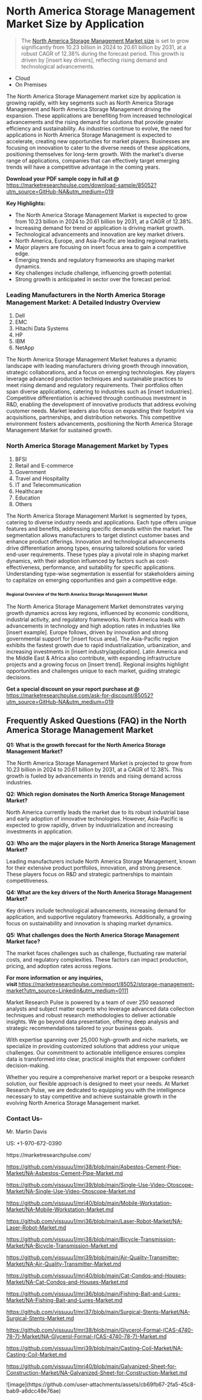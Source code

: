 <h1>North America Storage Management Market&nbsp;Size by Application</h1><blockquote><p>The <a href="https://marketresearchpulse.com/download-sample/85052?utm_source=GitHub-NA&amp;utm_medium=019">North America Storage Management Market size</a> is set to grow significantly from 10.23 billion in 2024 to 20.61 billion by 2031, at a robust CAGR of 12.38% during the forecast period. This growth is driven by [insert key drivers], reflecting rising demand and technological advancements.</p></blockquote><ul><li>Cloud <li> On Premises</li></ul><p>The North America Storage Management market size by application is growing rapidly, with key segments such as North America Storage Management and North America Storage Management driving the expansion. These applications are benefiting from increased technological advancements and the rising demand for solutions that provide greater efficiency and sustainability. As industries continue to evolve, the need for applications in North America Storage Management is expected to accelerate, creating new opportunities for market players. Businesses are focusing on innovation to cater to the diverse needs of these applications, positioning themselves for long-term growth. With the market's diverse range of applications, companies that can effectively target emerging trends will have a competitive advantage in the coming years.</p><p><strong>Download your PDF sample copy in full at @ </strong><a href="https://marketresearchpulse.com/download-sample/85052?utm_source=GitHub-NA&amp;utm_medium=019">https://marketresearchpulse.com/download-sample/85052?utm_source=GitHub-NA&amp;utm_medium=019</a></p><p><strong>Key Highlights: </strong></p><ul><li>The North America Storage Management Market is expected to grow from 10.23 billion in 2024 to 20.61 billion by 2031, at a CAGR of 12.38%.</li><li>Increasing demand for trend or application is driving market growth.</li><li>Technological advancements and innovation are key market drivers.</li><li>North America, Europe, and Asia-Pacific are leading regional markets.</li><li>Major players are focusing on insert focus area to gain a competitive edge.</li><li>Emerging trends and regulatory frameworks are shaping market dynamics.</li><li>Key challenges include challenge, influencing growth potential.</li><li>Strong growth is anticipated in sector over the forecast period.</li></ul><h3>Leading Manufacturers in the North America Storage Management Market: A Detailed Industry Overview</h3><ol><li>Dell</li><li>EMC</li><li>Hitachi Data Systems</li><li>HP</li><li>IBM</li><li>NetApp</li></ol><div class="flex max-w-full flex-col flex-grow"><div class="min-h-8 text-message flex w-full flex-col items-end gap-2 whitespace-normal break-words [.text-message+&amp;]:mt-5" dir="auto" data-message-author-role="assistant" data-message-id="fd8432e4-4910-450d-b182-61b7bfb0a01f" data-message-model-slug="gpt-4o"><div class="flex w-full flex-col gap-1 empty:hidden first:pt-[3px]"><div class="markdown prose w-full break-words dark:prose-invert light"><p>The North America Storage Management Market features a dynamic landscape with leading manufacturers driving growth through innovation, strategic collaborations, and a focus on emerging technologies. Key players leverage advanced production techniques and sustainable practices to meet rising demand and regulatory requirements. Their portfolios often span diverse applications, catering to industries such as [insert industries]. Competitive differentiation is achieved through continuous investment in R&amp;D, enabling the development of innovative products that address evolving customer needs. Market leaders also focus on expanding their footprint via acquisitions, partnerships, and distribution networks. This competitive environment fosters advancements, positioning the North America Storage Management Market for sustained growth.</p></div></div></div></div><h3>North America Storage Management Market by Types</h3><ol><li>BFSI <li> Retail and E-commerce <li> Government <li> Travel and Hospitality <li> IT and Telecommunication <li> Healthcare <li> Education <li> Others</li></ol><div class="flex max-w-full flex-col flex-grow"><div class="min-h-8 text-message flex w-full flex-col items-end gap-2 whitespace-normal break-words [.text-message+&amp;]:mt-5" dir="auto" data-message-author-role="assistant" data-message-id="084470be-0bb7-4664-bddf-5156b4f41249" data-message-model-slug="gpt-4o-mini"><div class="flex w-full flex-col gap-1 empty:hidden first:pt-[3px]"><div class="markdown prose w-full break-words dark:prose-invert light"><p>The North America Storage Management Market is segmented by types, catering to diverse industry needs and applications. Each type offers unique features and benefits, addressing specific demands within the market. The segmentation allows manufacturers to target distinct customer bases and enhance product offerings. Innovation and technological advancements drive differentiation among types, ensuring tailored solutions for varied end-user requirements. These types play a pivotal role in shaping market dynamics, with their adoption influenced by factors such as cost-effectiveness, performance, and suitability for specific applications. Understanding type-wise segmentation is essential for stakeholders aiming to capitalize on emerging opportunities and gain a competitive edge.</p></div></div></div></div><h3><span style="font-size: 11px;">Regional Overview of the North America Storage Management Market</span></h3><div class="flex max-w-full flex-col flex-grow"><div class="min-h-8 text-message flex w-full flex-col items-end gap-2 whitespace-normal break-words [.text-message+&amp;]:mt-5" dir="auto" data-message-author-role="assistant" data-message-id="e9038762-ce64-4e30-91c9-9bd413514231" data-message-model-slug="gpt-4o-mini"><div class="flex w-full flex-col gap-1 empty:hidden first:pt-[3px]"><div class="markdown prose w-full break-words dark:prose-invert light"><p>The North America Storage Management Market demonstrates varying growth dynamics across key regions, influenced by economic conditions, industrial activity, and regulatory frameworks. North America leads with advancements in technology and high adoption rates in industries like [insert example]. Europe follows, driven by innovation and strong governmental support for [insert focus area]. The Asia-Pacific region exhibits the fastest growth due to rapid industrialization, urbanization, and increasing investments in [insert industry/application]. Latin America and the Middle East &amp; Africa also contribute, with expanding infrastructure projects and a growing focus on [insert trend]. Regional insights highlight opportunities and challenges unique to each market, guiding strategic decisions.</p></div></div></div></div><p><strong>Get a special discount on your report purchase at @ </strong><a href="https://marketresearchpulse.com/ask-for-discount/85052?utm_source=GitHub-NA&amp;utm_medium=019">https://marketresearchpulse.com/ask-for-discount/85052?utm_source=GitHub-NA&amp;utm_medium=019</a></p><h2>Frequently Asked Questions (FAQ) in the North America Storage Management Market</h2><p><strong>Q1: What is the growth forecast for the North America Storage Management Market?</strong></p><p>The North America Storage Management Market is projected to grow from 10.23 billion in 2024 to 20.61 billion by 2031, at a CAGR of 12.38%. This growth is fueled by advancements in trends and rising demand across industries.</p><p><strong>Q2: Which region dominates the North America Storage Management Market?</strong></p><p>North America currently leads the market due to its robust industrial base and early adoption of innovative technologies. However, Asia-Pacific is expected to grow rapidly, driven by industrialization and increasing investments in application.</p><p><strong>Q3: Who are the major players in the North America Storage Management Market?</strong></p><p>Leading manufacturers include North America Storage Management, known for their extensive product portfolios, innovation, and strong presence. These players focus on R&amp;D and strategic partnerships to maintain competitiveness.</p><p><strong>Q4: What are the key drivers of the North America Storage Management Market?</strong></p><p>Key drivers include technological advancements, increasing demand for application, and supportive regulatory frameworks. Additionally, a growing focus on sustainability and innovation is shaping market dynamics.</p><p><strong>Q5: What challenges does the North America Storage Management Market face?</strong></p><p>The market faces challenges such as challenge, fluctuating raw material costs, and regulatory complexities. These factors can impact production, pricing, and adoption rates across regions.</p><p><strong>For more information or any inquiries, visit&nbsp;</strong><a href="https://marketresearchpulse.com/report/85052/storage-management-market?utm_source=Linkedin&utm_medium=0111">https://marketresearchpulse.com/report/85052/storage-management-market?utm_source=Linkedin&utm_medium=0111</a></p><p>Market Research Pulse is powered by a team of over 250 seasoned analysts and subject matter experts who leverage advanced data collection techniques and robust research methodologies to deliver actionable insights. We go beyond data presentation, offering deep analysis and strategic recommendations tailored to your business goals.</p><p>With expertise spanning over 25,000 high-growth and niche markets, we specialize in providing customized solutions that address your unique challenges. Our commitment to actionable intelligence ensures complex data is transformed into clear, practical insights that empower confident decision-making.</p><p>Whether you require a comprehensive market report or a bespoke research solution, our flexible approach is designed to meet your needs. At Market Research Pulse, we are dedicated to equipping you with the intelligence necessary to stay competitive and achieve sustainable growth in the evolving North America Storage Management market.</p><h3><strong>Contact Us-</strong></h3><p>Mr. Martin Davis</p><p>US: +1-970-672-0390</p><p>https://marketresearchpulse.com/</p><p><a href="https://github.com/vissuuu1/mri38/blob/main/Asbestos-Cement-Pipe-Market/NA-Asbestos-Cement-Pipe-Market.md">https://github.com/vissuuu1/mri38/blob/main/Asbestos-Cement-Pipe-Market/NA-Asbestos-Cement-Pipe-Market.md</a></p><p><a href="https://github.com/vissuuu1/mri39/blob/main/Single-Use-Video-Otoscope-Market/NA-Single-Use-Video-Otoscope-Market.md">https://github.com/vissuuu1/mri39/blob/main/Single-Use-Video-Otoscope-Market/NA-Single-Use-Video-Otoscope-Market.md</a></p><p><a href="https://github.com/vissuuu1/mri40/blob/main/Mobile-Workstation-Market/NA-Mobile-Workstation-Market.md">https://github.com/vissuuu1/mri40/blob/main/Mobile-Workstation-Market/NA-Mobile-Workstation-Market.md</a></p><p><a href="https://github.com/vissuuu1/mri36/blob/main/Laser-Robot-Market/NA-Laser-Robot-Market.md">https://github.com/vissuuu1/mri36/blob/main/Laser-Robot-Market/NA-Laser-Robot-Market.md</a></p><p><a href="https://github.com/vissuuu1/mri38/blob/main/Bicycle-Transmission-Market/NA-Bicycle-Transmission-Market.md">https://github.com/vissuuu1/mri38/blob/main/Bicycle-Transmission-Market/NA-Bicycle-Transmission-Market.md</a></p><p><a href="https://github.com/vissuuu1/mri39/blob/main/Air-Quality-Transmitter-Market/NA-Air-Quality-Transmitter-Market.md">https://github.com/vissuuu1/mri39/blob/main/Air-Quality-Transmitter-Market/NA-Air-Quality-Transmitter-Market.md</a></p><p><a href="https://github.com/vissuuu1/mri40/blob/main/Cat-Condos-and-Houses-Market/NA-Cat-Condos-and-Houses-Market.md">https://github.com/vissuuu1/mri40/blob/main/Cat-Condos-and-Houses-Market/NA-Cat-Condos-and-Houses-Market.md</a></p><p><a href="https://github.com/vissuuu1/mri36/blob/main/Fishing-Bait-and-Lures-Market/NA-Fishing-Bait-and-Lures-Market.md">https://github.com/vissuuu1/mri36/blob/main/Fishing-Bait-and-Lures-Market/NA-Fishing-Bait-and-Lures-Market.md</a></p><p><a href="https://github.com/vissuuu1/mri37/blob/main/Surgical-Stents-Market/NA-Surgical-Stents-Market.md">https://github.com/vissuuu1/mri37/blob/main/Surgical-Stents-Market/NA-Surgical-Stents-Market.md</a></p><p><a href="https://github.com/vissuuu1/mri38/blob/main/Glycerol-Formal-(CAS-4740-78-7)-Market/NA-Glycerol-Formal-(CAS-4740-78-7)-Market.md">https://github.com/vissuuu1/mri38/blob/main/Glycerol-Formal-(CAS-4740-78-7)-Market/NA-Glycerol-Formal-(CAS-4740-78-7)-Market.md</a></p><p><a href="https://github.com/vissuuu1/mri39/blob/main/Casting-Coil-Market/NA-Casting-Coil-Market.md">https://github.com/vissuuu1/mri39/blob/main/Casting-Coil-Market/NA-Casting-Coil-Market.md</a></p><p><a href="https://github.com/vissuuu1/mri40/blob/main/Galvanized-Sheet-for-Construction-Market/NA-Galvanized-Sheet-for-Construction-Market.md">https://github.com/vissuuu1/mri40/blob/main/Galvanized-Sheet-for-Construction-Market/NA-Galvanized-Sheet-for-Construction-Market.md</a></p>
![image](https://github.com/user-attachments/assets/cb69fb67-2fa5-45c8-bab9-a6dcc48e76ae)
